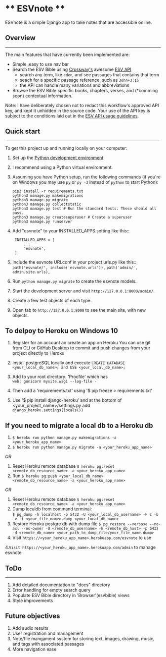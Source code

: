 ** ESVnote **
===========

ESVnote is a simple Django app to take notes that are accessible online.

## Overview
------------
The main features that have currently been implemented are:

* Simple ,easy to use nav bar
* Search the ESV Bible using [Crossway's](https://www.crossway.org/) awesome [ESV API](https://api.esv.org/)
   * search any term, like `eden`, and see passages that contains that term
   * seach for a specific passage reference, such as `John+3:16`
   * the API can handle many variations and abbreviations
* Browse the ESV Bible specific books, chapters, verses, and (*comming soon) contextual information.

Note: I have deliberately chosen not to redact this workflow's approved API key, and kept it unhidden in the source code. Your use of the API key is subject to the conditions laid out in the [ESV API usage guidelines](https://api.esv.org/#copyright).

## Quick start
-------------
To get this project up and running locally on your computer:
1. Set up the [Python development environment](https://developer.mozilla.org/en-US/docs/Learn/Server-side/Django/development_environment).

1. I recommend using a Python virtual environment.

1. Assuming you have Python setup, run the following commands (if you're on Windows you may use `py` or `py -3` instead of `python` to start Python):
   ```
   pip3 install -r requirements.txt
   python3 manage.py makemigrations
   python3 manage.py migrate
   python3 manage.py collectstatic
   python3 manage.py test # Run the standard tests. These should all pass.
   python3 manage.py createsuperuser # Create a superuser 
   python3 manage.py runserver
   ```
1. Add "esvnote" to your INSTALLED_APPS setting like this::
   ```
    INSTALLED_APPS = [
        ...
        'esvnote',
    ]
    ```
2. Include the esvnote URLconf in your project urls.py like this::
    `path('esvnote/', include('esvnote.urls')),`
    `path('admin/', admin.site.urls),`

3. Run `python manage.py migrate` to create the esvnote models.

4. Start the development server and visit `http://127.0.0.1:8000/admin/`.

1. Create a few test objects of each type.

1. Open tab to `http://127.0.0.1:8000` to see the main site, with new objects.

To delpoy to Heroku on Windows 10
---------------------------------
1. Register for an account an create an app on Heroku
    You can use git from CLI or GitHub Desktop to commit and push changes from your project directly to Heroku
    
2. Install postgreSQL locally and execute `CREATE DATABASE <your_local_db_name>; and USE <your_local_db_name>;`

1. Add to your root directory: 'Procfile' which has    
       `web: gunicorn mysite.wsgi --log-file -`
    
1. Then add a 'requirements.txt' using '$ pip freeze > requirements.txt'
    
3. Use '$ pip install django-heroku' and at the bottom of <your_project_name>/settings.py add
    `django_heroku.settings(locals())`

If you need to migrate a local db to a Heroku db
------------------------------------------------
1. `$ heroku run python manage.py makemigrations -a <your_heroku_app_name>`
2. `$ heroku run python manage.py migrate -a <your_heroku_app_name>`

*OR*

1. Reset Heroku remote database
    `$ heroku pg:reset <remote_db_resource_name> -a <your_heroku_app_name>`
2. Run
    `$ heroku pg:push <your_local_db_name> <remote_db_resource_name> -a <your_heroku_app_name>`

*OR*

1. Reset Heroku remote database
    `$ heroku pg:reset <remote_db_resource_name> -a <your_heroku_app_name>`
1. Dump localdb from command terminal:   
    `$ pg_dump -h localhost -p 5432 -U <your_local_db_username> -F c -b -v -f <your_file_name>.dump <your_local_db_name>`
2. Restore Heroku postgre db with dump file
    `$ pg_restore --verbose --no-acl --no-owner -U <remote_db_username> -h <remote_db_host> -p 5432 -d <remote_db_name> <your_path_to_dump_file/your_file_name.dump>`
3. Visit `https://<your_heroku_app_name>.herokuapp.com/esvnote` to use

4.`Visit https://<your_heroku_app_name>.herokuapp.com/admin` to manage esvnote

## ToDo
------------------------
1. Add detailed documentation to "docs" directory
2. Error handling for empty search query
3. Populate ESV Bible directory in 'Browser'(esvbible) views
4. Style improvements

Future objectives
---------------------
1. Add audio results 
2. User registration and management
3. Note/file mangament system for storing text, images, drawing, music, and tags with associated passages
4. More navigation ease
